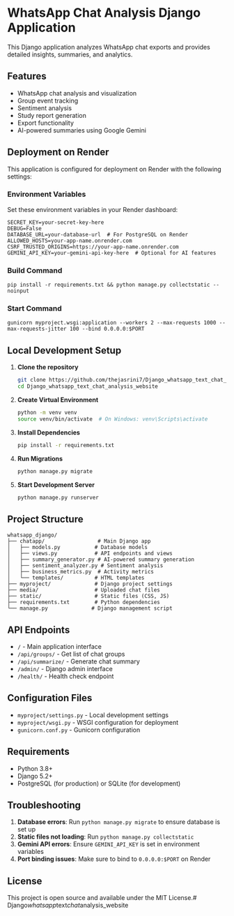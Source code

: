 # WhatsApp Chat Analysis Django Application

This Django application analyzes WhatsApp chat exports and provides detailed insights, summaries, and analytics.

## Features

- WhatsApp chat analysis and visualization
- Group event tracking
- Sentiment analysis
- Study report generation
- Export functionality
- AI-powered summaries using Google Gemini

## Deployment on Render

This application is configured for deployment on Render with the following settings:

### Environment Variables

Set these environment variables in your Render dashboard:

```
SECRET_KEY=your-secret-key-here
DEBUG=False
DATABASE_URL=your-database-url  # For PostgreSQL on Render
ALLOWED_HOSTS=your-app-name.onrender.com
CSRF_TRUSTED_ORIGINS=https://your-app-name.onrender.com
GEMINI_API_KEY=your-gemini-api-key-here  # Optional for AI features
```

### Build Command

```
pip install -r requirements.txt && python manage.py collectstatic --noinput
```

### Start Command

```
gunicorn myproject.wsgi:application --workers 2 --max-requests 1000 --max-requests-jitter 100 --bind 0.0.0.0:$PORT
```

## Local Development Setup

1. **Clone the repository**
   ```bash
   git clone https://github.com/thejasrini7/Django_whatsapp_text_chat_analysis_website.git
   cd Django_whatsapp_text_chat_analysis_website
   ```

2. **Create Virtual Environment**
   ```bash
   python -m venv venv
   source venv/bin/activate  # On Windows: venv\Scripts\activate
   ```

3. **Install Dependencies**
   ```bash
   pip install -r requirements.txt
   ```

4. **Run Migrations**
   ```bash
   python manage.py migrate
   ```

5. **Start Development Server**
   ```bash
   python manage.py runserver
   ```

## Project Structure

```
whatsapp_django/
├── chatapp/                 # Main Django app
│   ├── models.py           # Database models
│   ├── views.py            # API endpoints and views
│   ├── summary_generator.py # AI-powered summary generation
│   ├── sentiment_analyzer.py # Sentiment analysis
│   ├── business_metrics.py  # Activity metrics
│   └── templates/          # HTML templates
├── myproject/              # Django project settings
├── media/                  # Uploaded chat files
├── static/                 # Static files (CSS, JS)
├── requirements.txt        # Python dependencies
└── manage.py              # Django management script
```

## API Endpoints

- `/` - Main application interface
- `/api/groups/` - Get list of chat groups
- `/api/summarize/` - Generate chat summary
- `/admin/` - Django admin interface
- `/health/` - Health check endpoint

## Configuration Files

- `myproject/settings.py` - Local development settings
- `myproject/wsgi.py` - WSGI configuration for deployment
- `gunicorn.conf.py` - Gunicorn configuration

## Requirements

- Python 3.8+
- Django 5.2+
- PostgreSQL (for production) or SQLite (for development)

## Troubleshooting

1. **Database errors**: Run `python manage.py migrate` to ensure database is set up
2. **Static files not loading**: Run `python manage.py collectstatic` 
3. **Gemini API errors**: Ensure `GEMINI_API_KEY` is set in environment variables
4. **Port binding issues**: Make sure to bind to `0.0.0.0:$PORT` on Render

## License

This project is open source and available under the MIT License.#   D j a n g o _ w h a t s a p p _ t e x t _ c h a t _ a n a l y s i s _ w e b s i t e  
 